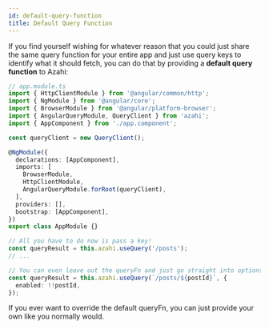 ```yaml
---
id: default-query-function
title: Default Query Function
---
```


If you find yourself wishing for whatever reason that you could just share the same query function for your entire app and just use query keys to identify what it should fetch, you can do that by providing a **default query function** to Azahi:

```ts
// app.module.ts
import { HttpClientModule } from '@angular/common/http';
import { NgModule } from '@angular/core';
import { BrowserModule } from '@angular/platform-browser';
import { AngularQueryModule, QueryClient } from 'azahi';
import { AppComponent } from './app.component';

const queryClient = new QueryClient();

@NgModule({
  declarations: [AppComponent],
  imports: [
    BrowserModule,
    HttpClientModule,
    AngularQueryModule.forRoot(queryClient),
  ],
  providers: [],
  bootstrap: [AppComponent],
})
export class AppModule {}
```

```ts
// All you have to do now is pass a key!
const queryResult = this.azahi.useQuery('/posts');
// ...

// You can even leave out the queryFn and just go straight into options
const queryResult = this.azahi.useQuery(`/posts/${postId}`, {
  enabled: !!postId,
});
```

If you ever want to override the default queryFn, you can just provide your own like you normally would.

